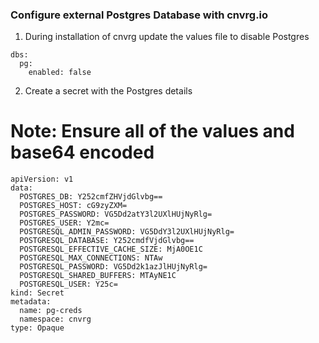### Configure external Postgres Database with cnvrg.io
1. During installation of cnvrg update the values file to disable Postgres
```
dbs:
  pg:
    enabled: false
```
2. Create a secret with the Postgres details
# Note: Ensure all of the values and base64 encoded
```
apiVersion: v1
data:
  POSTGRES_DB: Y252cmfZHVjdGlvbg==
  POSTGRES_HOST: cG9zyZXM=
  POSTGRES_PASSWORD: VG5Dd2atY3l2UXlHUjNyRlg=
  POSTGRES_USER: Y2mc=
  POSTGRESQL_ADMIN_PASSWORD: VG5DdY3l2UXlHUjNyRlg=
  POSTGRESQL_DATABASE: Y252cmdfVjdGlvbg==
  POSTGRESQL_EFFECTIVE_CACHE_SIZE: MjA0OE1C
  POSTGRESQL_MAX_CONNECTIONS: NTAw
  POSTGRESQL_PASSWORD: VG5Dd2k1azJlHUjNyRlg=
  POSTGRESQL_SHARED_BUFFERS: MTAyNE1C
  POSTGRESQL_USER: Y25c=
kind: Secret
metadata:
  name: pg-creds
  namespace: cnvrg
type: Opaque
```
